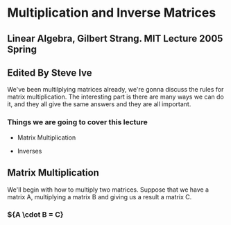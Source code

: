  # Multiplication and Inverse Matrices

 ## Linear Algebra, Gilbert Strang. MIT Lecture 2005 Spring

 ## Edited By Steve Ive

 We've been multilplying matrices already, we're gonna discuss the rules for matrix multiplication. The interesting part is there are many ways we can do it, and they all give the same answers and they are all important.

 ### Things we are going to cover this lecture

 - Matrix Multiplication

 - Inverses

 ## Matrix Multiplication

 We'll begin with how to multiply two matrices. Suppose that we have a matrix A, multiplying a matrix B and giving us a result a matrix C.

 ### ${A \cdot B = C}